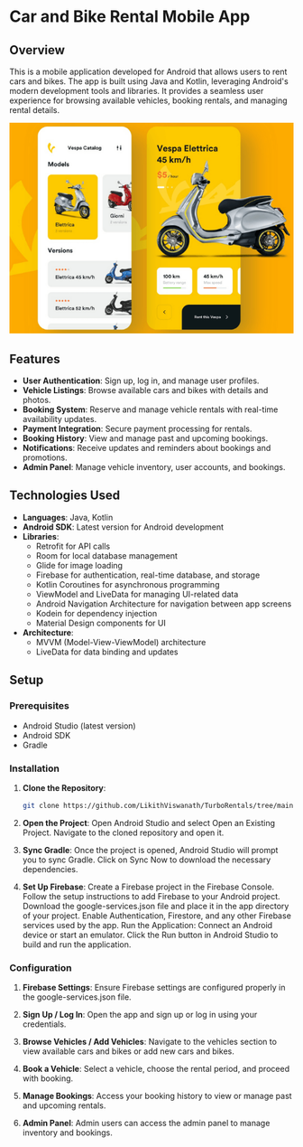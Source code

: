 # Car and Bike Rental Mobile App

## Overview

This is a mobile application developed for Android that allows users to rent cars and bikes. The app is built using Java and Kotlin, leveraging Android's modern development tools and libraries. It provides a seamless user experience for browsing available vehicles, booking rentals, and managing rental details.

![img.png](img.png)

## Features

- **User Authentication**: Sign up, log in, and manage user profiles.
- **Vehicle Listings**: Browse available cars and bikes with details and photos.
- **Booking System**: Reserve and manage vehicle rentals with real-time availability updates.
- **Payment Integration**: Secure payment processing for rentals.
- **Booking History**: View and manage past and upcoming bookings.
- **Notifications**: Receive updates and reminders about bookings and promotions.
- **Admin Panel**: Manage vehicle inventory, user accounts, and bookings.

## Technologies Used

- **Languages**: Java, Kotlin
- **Android SDK**: Latest version for Android development
- **Libraries**:
  - Retrofit for API calls
  - Room for local database management
  - Glide for image loading
  - Firebase for authentication, real-time database, and storage
  - Kotlin Coroutines for asynchronous programming
  - ViewModel and LiveData for managing UI-related data
  - Android Navigation Architecture for navigation between app screens
  - Kodein for dependency injection
  - Material Design components for UI
- **Architecture**:
  - MVVM (Model-View-ViewModel) architecture
  - LiveData for data binding and updates

## Setup

### Prerequisites

- Android Studio (latest version)
- Android SDK
- Gradle

### Installation

1. **Clone the Repository**:
   ```bash
   git clone https://github.com/LikithViswanath/TurboRentals/tree/main
   ```

2. **Open the Project**: Open Android Studio and select Open an Existing Project. Navigate to the cloned repository and open it.

3. **Sync Gradle**: Once the project is opened, Android Studio will prompt you to sync Gradle. Click on Sync Now to download the necessary dependencies.

4. **Set Up Firebase**: Create a Firebase project in the Firebase Console.
Follow the setup instructions to add Firebase to your Android project. Download the google-services.json file and place it in the app directory of your project.
Enable Authentication, Firestore, and any other Firebase services used by the app.
Run the Application: Connect an Android device or start an emulator. Click the Run button in Android Studio to build and run the application.

### Configuration

1. **Firebase Settings**: Ensure Firebase settings are configured properly in the google-services.json file.

2. **Sign Up / Log In**: Open the app and sign up or log in using your credentials.

3. **Browse Vehicles / Add Vehicles**: Navigate to the vehicles section to view available cars and bikes or add new cars and bikes.

4. **Book a Vehicle**: Select a vehicle, choose the rental period, and proceed with booking.

5. **Manage Bookings**: Access your booking history to view or manage past and upcoming rentals.

6. **Admin Panel**: Admin users can access the admin panel to manage inventory and bookings.

